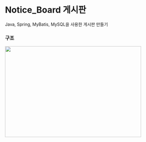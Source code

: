 # Notice_Board 게시판
Java, Spring, MyBatis, MySQL을 사용한 게시판 만들기

### 구조
<img src="https://user-images.githubusercontent.com/87750521/127036982-6b200590-59b1-449c-98ac-a6f2321cedb7.png" width="450" height="300">
